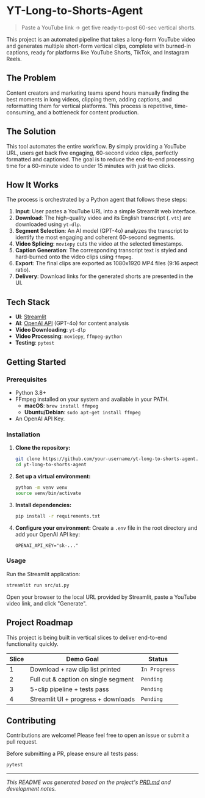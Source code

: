 # YT-Long-to-Shorts-Agent

> Paste a YouTube link → get five ready-to-post 60-sec vertical shorts.

This project is an automated pipeline that takes a long-form YouTube video and generates multiple short-form vertical clips, complete with burned-in captions, ready for platforms like YouTube Shorts, TikTok, and Instagram Reels.

## The Problem

Content creators and marketing teams spend hours manually finding the best moments in long videos, clipping them, adding captions, and reformatting them for vertical platforms. This process is repetitive, time-consuming, and a bottleneck for content production.

## The Solution

This tool automates the entire workflow. By simply providing a YouTube URL, users get back five engaging, 60-second video clips, perfectly formatted and captioned. The goal is to reduce the end-to-end processing time for a 60-minute video to under 15 minutes with just two clicks.

## How It Works

The process is orchestrated by a Python agent that follows these steps:

1.  **Input**: User pastes a YouTube URL into a simple Streamlit web interface.
2.  **Download**: The high-quality video and its English transcript (`.vtt`) are downloaded using `yt-dlp`.
3.  **Segment Selection**: An AI model (GPT-4o) analyzes the transcript to identify the most engaging and coherent 60-second segments.
4.  **Video Splicing**: `moviepy` cuts the video at the selected timestamps.
5.  **Caption Generation**: The corresponding transcript text is styled and hard-burned onto the video clips using `ffmpeg`.
6.  **Export**: The final clips are exported as 1080x1920 MP4 files (9:16 aspect ratio).
7.  **Delivery**: Download links for the generated shorts are presented in the UI.

## Tech Stack

*   **UI**: [Streamlit](https://streamlit.io/)
*   **AI**: [OpenAI API](https://openai.com/docs) (GPT-4o) for content analysis
*   **Video Downloading**: `yt-dlp`
*   **Video Processing**: `moviepy`, `ffmpeg-python`
*   **Testing**: `pytest`

## Getting Started

### Prerequisites

*   Python 3.8+
*   FFmpeg installed on your system and available in your PATH.
    *   **macOS**: `brew install ffmpeg`
    *   **Ubuntu/Debian**: `sudo apt-get install ffmpeg`
*   An OpenAI API Key.

### Installation

1.  **Clone the repository:**
    ```bash
    git clone https://github.com/your-username/yt-long-to-shorts-agent.git
    cd yt-long-to-shorts-agent
    ```

2.  **Set up a virtual environment:**
    ```bash
    python -m venv venv
    source venv/bin/activate
    ```

3.  **Install dependencies:**
    ```bash
    pip install -r requirements.txt
    ```

4.  **Configure your environment:**
    Create a `.env` file in the root directory and add your OpenAI API key:
    ```
    OPENAI_API_KEY="sk-..."
    ```

### Usage

Run the Streamlit application:

```bash
streamlit run src/ui.py
```

Open your browser to the local URL provided by Streamlit, paste a YouTube video link, and click "Generate".

## Project Roadmap

This project is being built in vertical slices to deliver end-to-end functionality quickly.

| Slice | Demo Goal                               | Status      |
|-------|-----------------------------------------|-------------|
| 1     | Download + raw clip list printed        | `In Progress` |
| 2     | Full cut & caption on single segment    | `Pending`   |
| 3     | 5-clip pipeline + tests pass            | `Pending`   |
| 4     | Streamlit UI + progress + downloads     | `Pending`   |

## Contributing

Contributions are welcome! Please feel free to open an issue or submit a pull request.

Before submitting a PR, please ensure all tests pass:
```bash
pytest
```

---
*This README was generated based on the project's [PRD.md](PRD.md) and development notes.* 
